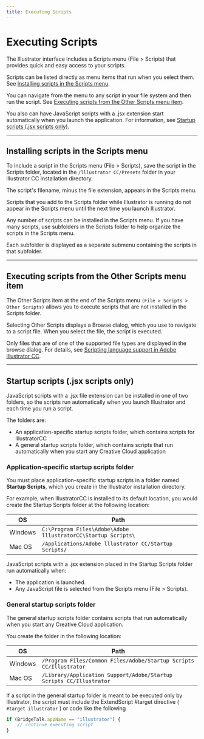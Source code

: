 ```yaml
---
title: Executing Scripts
---
```

# Executing Scripts

The Illustrator interface includes a Scripts menu (File > Scripts) that provides quick and easy access to your scripts.

Scripts can be listed directly as menu items that run when you select them. See [Installing scripts in the Scripts menu](#installing-scripts-in-the-scripts-menu).

You can navigate from the menu to any script in your file system and then run the script. See [Executing scripts from the Other Scripts menu item](#executing-scripts-from-the-other-scripts-menu-item).

You also can have JavaScript scripts with a .jsx extension start automatically when you launch the application. For information, see [Startup scripts (.jsx scripts only)](#startup-scripts-jsx-scripts-only).

---

## Installing scripts in the Scripts menu

To include a script in the Scripts menu (File > Scripts), save the script in the Scripts folder, located in the `/lllustrator CC/Presets` folder in your lllustrator CC installation directory.

The script's filename, minus the file extension, appears in the Scripts menu.

Scripts that you add to the Scripts folder while Illustrator is running do not appear in the Scripts menu until the next time you launch Illustrator.

Any number of scripts can be installed in the Scripts menu. If you have many scripts, use subfolders in the Scripts folder to help organize the scripts in the Scripts menu.

Each subfolder is displayed as a separate submenu containing the scripts in that subfolder.

---

## Executing scripts from the Other Scripts menu item

The Other Scripts item at the end of the Scripts menu `(File > Scripts > Other Scripts)` allows you to execute scripts that are not installed in the Scripts folder.

Selecting Other Scripts displays a Browse dialog, which you use to navigate to a script file. When you select the file, the script is executed.

Only files that are of one of the supported file types are displayed in the browse dialog. For details, see [Scripting language support in Adobe Illustrator CC](../scriptinglanguagesupport#scripting-language-support-in-adobe-illustrator-cc).

---

## Startup scripts (.jsx scripts only)

JavaScript scripts with a .jsx file extension can be installed in one of two folders, so the scripts run automatically when you launch Illustrator and each time you run a script.

The folders are:

- An application-specific startup scripts folder, which contains scripts for IllustratorCC
- A general startup scripts folder, which contains scripts that run automatically when you start any Creative Cloud application

### Application-specific startup scripts folder

You must place application-specific startup scripts in a folder named **Startup Scripts**, which you create in the Illustrator installation directory.

For example, when IllustratorCC is installed to its default location, you would create the Startup Scripts folder at the following location:

|   OS    |                             Path                              |
| ------- | ------------------------------------------------------------- |
| Windows | `C:\Program Files\Adobe\Adobe lllustratorCC\Startup Scripts\` |
| Mac OS  | `/Applications/Adobe lllustrator CC/Startup Scripts/`         |

JavaScript scripts with a .jsx extension placed in the Startup Scripts folder run automatically when:

- The application is launched.
- Any JavaScript file is selected from the Scripts menu (File > Scripts).

### General startup scripts folder

The general startup scripts folder contains scripts that run automatically when you start any Creative Cloud application.

You create the folder in the following location:

|   OS    |                                Path                                 |
| ------- | ------------------------------------------------------------------- |
| Windows | `/Program Files/Common Files/Adobe/Startup Scripts CC/Illustrator`  |
| Mac OS  | `/Library/Application Support/Adobe/Startup Scripts CC/Illustrator` |

If a script in the general startup folder is meant to be executed only by Illustrator, the script must include the ExtendScript #target directive ( `#target illustrator` ) or code like the following

```javascript
if (BridgeTalk.appName == "illustrator") {
    // continue executing script
}
```
